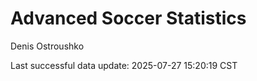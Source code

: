 # Advanced Soccer Statistics
Denis Ostroushko

<!-- gfm -->

Last successful data update: 2025-07-27 15:20:19 CST
